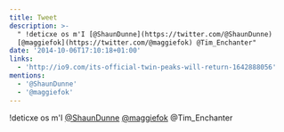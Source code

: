 ```yaml
---
title: Tweet
description: >-
  " !deticxe os m'I [@ShaunDunne](https://twitter.com/@ShaunDunne)
  [@maggiefok](https://twitter.com/@maggiefok) @Tim_Enchanter"
date: '2014-10-06T17:10:18+01:00'
links:
  - 'http://io9.com/its-official-twin-peaks-will-return-1642888056'
mentions:
  - '@ShaunDunne'
  - '@maggiefok'
---
```

 !deticxe os m'I [@ShaunDunne](https://twitter.com/@ShaunDunne) [@maggiefok](https://twitter.com/@maggiefok) @Tim_Enchanter

